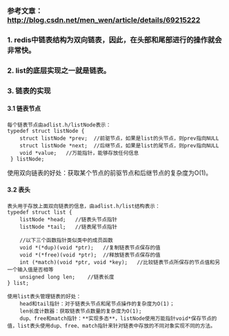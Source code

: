 ### 参考文章：http://blog.csdn.net/men_wen/article/details/69215222

### 1. redis中链表结构为双向链表，因此，在头部和尾部进行的操作就会非常快。
### 2. list的底层实现**之一**就是链表。
### 3. 链表的实现
#### 3.1 链表节点
    每个链表节点由adlist.h/listNode表示：
    typedef struct listNode {
        struct listNode *prev;  //前驱节点，如果是list的头节点，则prev指向NULL
        struct listNode *next;  //后继节点，如果是list的尾节点，则prev指向NULL
        void *value;   //万能指针，能够存放任何信息
     } listNode;

  使用双向链表的好处：获取某个节点的前驱节点和后继节点的复杂度为O(1)。
#### 3.2 表头
    表头用于存放上面双向链表的信息，由adlist.h/list结构表示：
    typedef struct list {
        listNode *head;   //链表头节点指针
        listNode *tail;   //链表尾节点指针
        
        //以下三个函数指针类似类中的成员函数
        void *(*dup)(void *ptr);   //复制链表节点保存的值
        void *(*free)(void *ptr);  //释放链表节点保存的值
        int (*match)(void *ptr, void *key);   //比较链表节点所保存的节点值和另一个输入值是否相等
        unsigned long len;    //链表长度
    } list;
    
    使用list表头管理链表的好处：
        head和tail指针：对于链表头节点和尾节点操作的复杂度为O(1)；
        len长度计数器：获取链表节点数量的复杂度为O(1);
        dup、free和match指针：**实现多态**，listNode使用万能指针void*保存节点的值，list表头使用dup、free、match指针来针对链表中存放的不同对象实现不同的方法。
